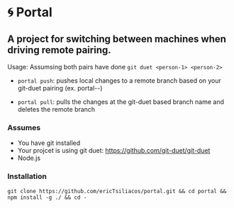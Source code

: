# 🌀 Portal

## A project for switching between machines when driving remote pairing.

Usage:
Assumsing both pairs have done `git duet <person-1> <person-2>`

- `portal push`: pushes local changes to a remote branch based on your git-duet pairing (ex. portal-<person-1>-<person-2>)

- `portal pull`: pulls the changes at the git-duet based branch name and deletes the remote branch
  
### Assumes
- You have git installed
- Your projcet is using git duet: https://github.com/git-duet/git-duet
- Node.js
  
### Installation
`git clone https://github.com/ericTsiliacos/portal.git && cd portal && npm install -g ./ && cd -`
